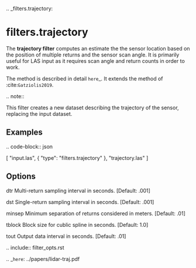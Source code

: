 .. _filters.trajectory:

filters.trajectory
==================

The **trajectory filter** computes an estimate the the sensor location based
on the position of multiple returns and the sensor scan angle. It is primarily
useful for LAS input as it requires scan angle and return counts in order to
work.

The method is described in detail `here`_. It extends the method of :cite:`Gatziolis2019`.

.. note::

  This filter creates a new dataset describing the trajectory of the sensor,
  replacing the input dataset.

Examples
--------

.. code-block:: json

  [
      "input.las",
      {
          "type": "filters.trajectory"
      },
      "trajectory.las"
  ]


Options
--------

dtr
  Multi-return sampling interval in seconds. [Default: .001]

dst
  Single-return sampling interval in seconds. [Default: .001]

minsep
   Minimum separation of returns considered in meters. [Default: .01]

tblock
  Block size for cublic spline in seconds. [Default: 1.0]

tout
  Output data interval in seconds. [Default: .01]

.. include:: filter_opts.rst

.. _`here`: ../papers/lidar-traj.pdf

